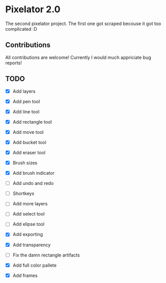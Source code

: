 # Pixelator 2.0

The second pixelator project. The first one got scraped becouse it got too complicated :D

## Contributions

All contributions are welcome! Currently I would much appriciate bug reports!

## TODO

- [x] Add layers
- [x] Add pen tool
- [x] Add line tool
- [x] Add rectangle tool
- [x] Add move tool
- [x] Add bucket tool 
- [x] Add eraser tool
- [x] Brush sizes
- [x] Add brush indicator
- [ ] Add undo and redo
- [ ] Shortkeys
- [ ] Add more layers
- [ ] Add select tool
- [ ] Add elipse tool
- [x] Add exporting
- [x] Add transparency
- [ ] Fix the damn rectangle artifacts
- [x] Add full color pallete 
- [x] Add frames

